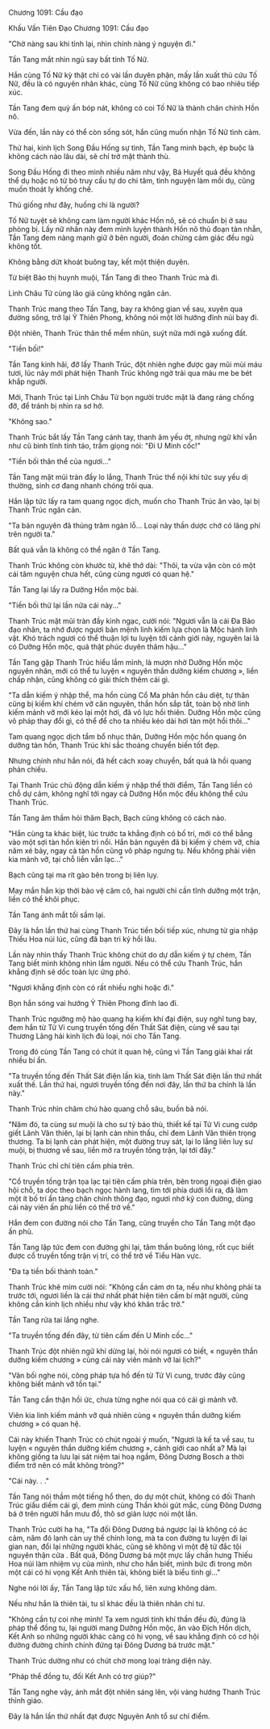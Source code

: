 




Chương 1091: Cầu đạo


Khấu Vấn Tiên Đạo Chương 1091: Cầu đạo

"Chờ nàng sau khi tỉnh lại, nhìn chính nàng ý nguyện đi."

Tần Tang mắt nhìn ngủ say bất tỉnh Tố Nữ.

Hắn cùng Tố Nữ kỳ thật chỉ có vài lần duyên phận, mấy lần xuất thủ cứu Tố Nữ, đều là có nguyên nhân khác, cùng Tố Nữ cũng không có bao nhiêu tiếp xúc.

Tần Tang đem quỷ ấn bóp nát, không có coi Tố Nữ là thành chân chính Hồn nô.

Vừa đến, lần này có thể còn sống sót, hắn cũng muốn nhận Tố Nữ tình cảm.

Thứ hai, kinh lịch Song Đầu Hống sự tình, Tần Tang minh bạch, ép buộc là không cách nào lâu dài, sẽ chỉ trở mặt thành thù.

Song Đầu Hống đi theo mình nhiều năm như vậy, Bá Huyết quả đều không thể dụ hoặc nó từ bỏ truy cầu tự do chi tâm, tình nguyện làm mồi dụ, cũng muốn thoát ly khống chế.

Thú giống như đây, huống chi là người?

Tố Nữ tuyệt sẽ không cam làm người khác Hồn nô, sẽ có chuẩn bị ở sau phòng bị. Lấy nữ nhân này đem mình luyện thành Hồn nô thủ đoạn tàn nhẫn, Tần Tang đem nàng mạnh giữ ở bên người, đoán chừng cảm giác đều ngủ không tốt.

Không bằng dứt khoát buông tay, kết một thiện duyên.

Từ biệt Bảo thị huynh muội, Tần Tang đi theo Thanh Trúc mà đi.

Linh Châu Tử cùng lão giả cũng không ngăn cản.

Thanh Trúc mang theo Tần Tang, bay ra không gian về sau, xuyên qua đường sông, trở lại Ỷ Thiên Phong, không nói một lời hướng đỉnh núi bay đi.

Đột nhiên, Thanh Trúc thân thể mềm nhũn, suýt nữa mới ngã xuống đất.

"Tiền bối!"

Tần Tang kinh hãi, đỡ lấy Thanh Trúc, đột nhiên nghe được gay mũi mùi máu tươi, lúc này mới phát hiện Thanh Trúc không ngờ trải qua máu me be bét khắp người.

Mới, Thanh Trúc tại Linh Châu Tử bọn người trước mặt là đang ráng chống đỡ, để tránh bị nhìn ra sơ hở.

"Không sao."

Thanh Trúc bắt lấy Tần Tang cánh tay, thanh âm yếu ớt, nhưng ngữ khí vẫn như cũ bình tĩnh tỉnh táo, trầm giọng nói: "Đi U Minh cốc!"

"Tiền bối thân thể của ngươi..."

Tần Tang mặt mũi tràn đầy lo lắng, Thanh Trúc thể nội khí tức suy yếu dị thường, sinh cơ đang nhanh chóng trôi qua.

Hắn lập tức lấy ra tam quang ngọc dịch, muốn cho Thanh Trúc ăn vào, lại bị Thanh Trúc ngăn cản.

"Ta bản nguyên đã thủng trăm ngàn lỗ... Loại này thần dược chớ có lãng phí trên người ta."

Bất quá vẫn là không có thể ngăn ở Tần Tang.

Thanh Trúc không còn khước từ, khẽ thở dài: "Thôi, ta vừa vặn còn có một cái tâm nguyện chưa hết, cũng cùng ngươi có quan hệ."

Tần Tang lại lấy ra Dưỡng Hồn mộc bài.

"Tiền bối thử lại lần nữa cái này..."

Thanh Trúc mặt mũi tràn đầy kinh ngạc, cười nói: "Ngươi vẫn là cái Đa Bảo đạo nhân, ta nhớ được ngươi bản mệnh linh kiếm lựa chọn là Mộc hành linh vật. Khó trách ngươi có thể thuận lợi tu luyện tới cảnh giới này, nguyên lai là có Dưỡng Hồn mộc, quả thật phúc duyên thâm hậu..."

Tần Tang gặp Thanh Trúc hiểu lầm mình, là mượn nhờ Dưỡng Hồn mộc nguyên nhân, mới có thể tu luyện « nguyên thần dưỡng kiếm chương », liền chấp nhận, cũng không có giải thích thêm cái gì.

"Ta dẫn kiếm ý nhập thể, ma hồn cùng Cổ Ma phân hồn câu diệt, tự thân cũng bị kiếm khí chém vỡ căn nguyên, thần hồn sắp tắt, toàn bộ nhờ linh kiếm mảnh vỡ mới kéo lại một hơi, đã vô lực hồi thiên. Dưỡng Hồn mộc cũng vô pháp thay đổi gì, có thể để cho ta nhiều kéo dài hơi tàn một hồi thôi..."

Tam quang ngọc dịch tẩm bổ nhục thân, Dưỡng Hồn mộc hồn quang ôn dưỡng tàn hồn, Thanh Trúc khí sắc thoáng chuyển biến tốt đẹp.

Nhưng chính như hắn nói, đã hết cách xoay chuyển, bất quá là hồi quang phản chiếu.

Tại Thanh Trúc chủ động dẫn kiếm ý nhập thể thời điểm, Tần Tang liền có chỗ dự cảm, không nghĩ tới ngay cả Dưỡng Hồn mộc đều không thể cứu Thanh Trúc.

Tần Tang âm thầm hỏi thăm Bạch, Bạch cũng không có cách nào.

"Hắn cùng ta khác biệt, lúc trước ta khẳng định có bố trí, mới có thể bằng vào một sợi tàn hồn kiên trì nổi. Hắn bản nguyên đã bị kiếm ý chém vỡ, chia năm xẻ bảy, ngay cả tàn hồn cũng vô pháp ngưng tụ. Nếu không phải viên kia mảnh vỡ, tại chỗ liền vẫn lạc..."

Bạch cũng tại ma rít gào bên trong bị liên lụy.

May mắn hắn kịp thời bảo vệ câm cô, hai người chỉ cần tĩnh dưỡng một trận, liền có thể khôi phục.

Tần Tang ánh mắt tối sầm lại.

Đây là hắn lần thứ hai cùng Thanh Trúc tiền bối tiếp xúc, nhưng từ gia nhập Thiếu Hoa núi lúc, cũng đã bạn tri kỷ hồi lâu.

Lần này nhìn thấy Thanh Trúc không chút do dự dẫn kiếm ý tự chém, Tần Tang biết mình không nhìn lầm người. Nếu có thể cứu Thanh Trúc, hắn khẳng định sẽ dốc toàn lực ứng phó.

"Ngươi khẳng định còn có rất nhiều nghi hoặc đi."

Bọn hắn sóng vai hướng Ỷ Thiên Phong đỉnh lao đi.

Thanh Trúc ngưỡng mộ hào quang hạ kiếm khí đại điện, suy nghĩ tung bay, đem hắn từ Tử Vi cung truyền tống đến Thất Sát điện, cùng về sau tại Thương Lãng hải kinh lịch đủ loại, nói cho Tần Tang.

Trong đó cùng Tần Tang có chút ít quan hệ, cũng vì Tần Tang giải khai rất nhiều bí ẩn.

"Ta truyền tống đến Thất Sát điện lần kia, tính làm Thất Sát điện lần thứ nhất xuất thế. Lần thứ hai, ngươi truyền tống đến nơi đây, lần thứ ba chính là lần này."

Thanh Trúc nhìn chăm chú hào quang chỗ sâu, buồn bã nói.

"Năm đó, ta cùng sư muội là cho sư tỷ báo thù, thiết kế tại Tử Vi cung cướp giết Lãnh Vân thiên, lại bị lạnh càn nhìn thấu, chỉ đem Lãnh Vân thiên trọng thương. Ta bị lạnh càn phát hiện, một đường truy sát, lại lo lắng liên luỵ sư muội, bị thương về sau, liền mở ra truyền tống trận, lại tới đây."

Thanh Trúc chỉ chỉ tiên cấm phía trên.

"Cổ truyền tống trận tọa lạc tại tiên cấm phía trên, bên trong ngoại điện giao hội chỗ, ta dọc theo bạch ngọc hành lang, tìm tới phía dưới lối ra, đã làm một ít bố trí ẩn tàng chân chính thông đạo, ngươi nhớ kỹ con đường, dùng cái này viên ấn phù liền có thể trở về."

Hắn đem con đường nói cho Tần Tang, cũng truyền cho Tần Tang một đạo ấn phù.

Tần Tang lập tức đem con đường ghi lại, tâm thần buông lỏng, rốt cục biết được cổ truyền tống trận vị trí, có thể trở về Tiểu Hàn vực.

"Đa tạ tiền bối thành toàn."

Thanh Trúc khẽ mỉm cười nói: "Không cần cám ơn ta, nếu như không phải ta trước tới, ngươi liền là cái thứ nhất phát hiện tiên cấm bí mật người, cũng không cần kinh lịch nhiều như vậy khó khăn trắc trở."

Tần Tang rửa tai lắng nghe.

"Ta truyền tống đến đây, từ tiên cấm đến U Minh cốc..."

Thanh Trúc đột nhiên ngữ khí dừng lại, hỏi nói ngươi có biết, « nguyên thần dưỡng kiếm chương » cùng cái này viên mảnh vỡ lai lịch?"

"Vãn bối nghe nói, công pháp tựa hồ đến từ Tử Vi cung, trước đây cũng không biết mảnh vỡ tồn tại."

Tần Tang cẩn thận hồi ức, chưa từng nghe nói qua có cái gì mảnh vỡ.

Viên kia linh kiếm mảnh vỡ quả nhiên cùng « nguyên thần dưỡng kiếm chương » có quan hệ.

Cái này khiến Thanh Trúc có chút ngoài ý muốn, "Ngươi là kế ta về sau, tu luyện « nguyên thần dưỡng kiếm chương », cảnh giới cao nhất a? Mà lại không giống ta lưu lại sát niệm tai hoạ ngầm, Đông Dương Bosch a thời điểm trở nên có mắt không tròng?"

"Cái này. . ."

Tần Tang nói thầm một tiếng hổ thẹn, do dự một chút, không có đối Thanh Trúc giấu diếm cái gì, đem mình cùng Thần khói gút mắc, cùng Đông Dương bá ở trên người hắn mưu đồ, thô sơ giản lược nói một lần.

Thanh Trúc cười ha ha, "Ta đối Đông Dương bá ngược lại là không có ác cảm, năm đó lạnh càn uy thế chính long, mà ta con đường tu luyện đi lại gian nan, đổi lại những người khác, cũng sẽ không vì một đệ tử đắc tội nguyên thận cửa . Bất quá, Đông Dương bá một mực lấy chấn hưng Thiếu Hoa núi làm nhiệm vụ của mình, như cho hắn biết, mình bức đi trong môn một cái có hi vọng Kết Anh thiên tài, không biết là biểu tình gì..."

Nghe nói lời ấy, Tần Tang lập tức xấu hổ, liên xưng không dám.

Nếu như hắn là thiên tài, tu sĩ khác đều là thiên nhân chi tư.

"Không cần tự coi nhẹ mình! Ta xem ngươi tinh khí thần đều đủ, đúng là pháp thể đồng tu, lại người mang Dưỡng Hồn mộc, ăn vào Địch Hồn dịch, Kết Anh so những người khác càng có hi vọng, về sau khẳng định có cơ hội đường đường chính chính đứng tại Đông Dương bá trước mặt."

Thanh Trúc dường như có chút chờ mong loại tràng diện này.

"Pháp thể đồng tu, đối Kết Anh có trợ giúp?"

Tần Tang nghe vậy, ánh mắt đột nhiên sáng lên, vội vàng hướng Thanh Trúc thỉnh giáo.

Đây là hắn lần thứ nhất đạt được Nguyên Anh tổ sư chỉ điểm.





